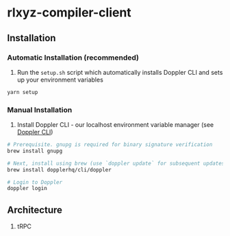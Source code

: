 # rlxyz-compiler-client

## Installation

### Automatic Installation (recommended)

1. Run the `setup.sh` script which automatically installs Doppler CLI and sets up your environment variables

```zsh
yarn setup
```

### Manual Installation

1. Install Doppler CLI - our localhost environment variable manager (see [Doppler CLI](https://docs.doppler.com/docs/install-cli))

```zsh
# Prerequisite. gnupg is required for binary signature verification
brew install gnupg

# Next, install using brew (use `doppler update` for subsequent updates)
brew install dopplerhq/cli/doppler

# Login to Doppler
doppler login
```

## Architecture

1. tRPC
